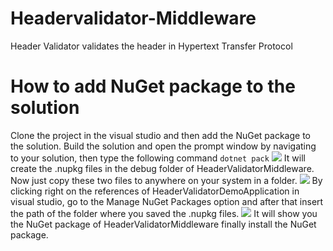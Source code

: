 # Headervalidator-Middleware
Header Validator validates the header in Hypertext Transfer Protocol
# How to add NuGet package to the solution
Clone the project in the visual studio and then add the NuGet package to the solution.
Build the solution and open the prompt window by navigating to your solution, then type the following command
```dotnet pack``` 
![](https://github.com/daenetCorporation/headervalidator-middleware/blob/master/HeaderValidatorApp/Images/HeaderValidatorPack.png)
It will create the .nupkg files in the debug folder of HeaderValidatorMiddleware. Now just copy these two files to anywhere on your system in a folder.
![](https://github.com/daenetCorporation/headervalidator-middleware/blob/master/HeaderValidatorApp/Images/ManageNuget.png)
By clicking right on the references of HeaderValidatorDemoApplication in visual studio, go to the Manage NuGet Packages option and after that insert the path of the folder where you saved the .nupkg files.
![](https://github.com/daenetCorporation/headervalidator-middleware/blob/master/HeaderValidatorApp/Images/PathofFiles.png)
It will show you the NuGet package of HeaderValidatorMiddleware finally install the NuGet package.
